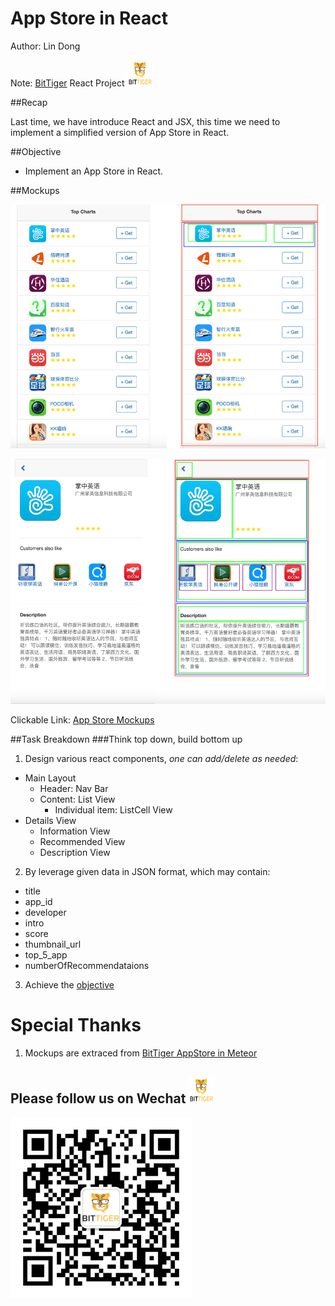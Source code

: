 # App Store in React

Author: Lin Dong

Note: [BitTiger](http://bittiger.io) React Project <img src="./screenshots/logo.png" alt="BitTiger" width="42px" height="42px"/>

##Recap

Last time, we have introduce React and JSX, this time we need to implement a simplified version of App Store in React.

##Objective

* Implement an App Store in React.

##Mockups

![](./screenshots/1_merged.png)

![](./screenshots/2_merged.png)

Clickable Link: [App Store Mockups](https://invis.io/AH604TLWV)

##Task Breakdown
###Think top down, build bottom up

1. Design various react components, *one can add/delete as needed*:

  * Main Layout
    * Header: Nav Bar
    * Content: List View
      * Individual item: ListCell View
  * Details View
    * Information View
    * Recommended View
    * Description View

2. By leverage given data in JSON format, which may contain:

  * title
  * app_id
  * developer
  * intro
  * score
  * thumbnail_url
  * top_5_app
  * numberOfRecommendataions

3. Achieve the [objective](##objective)

# Special Thanks
1. Mockups are extraced from [BitTiger AppStore in Meteor](https://github.com/BitTiger/meteorjs_app_store)


## Please follow us on Wechat <img src="./screenshots/logo.png" alt="BitTiger" width="42px" height="42px"/>

![](./screenshots/wechat.png)
